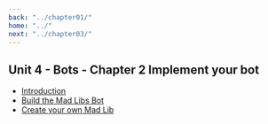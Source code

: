 ```yaml
---
back: "../chapter01/"
home: "../"
next: "../chapter03/"
---
```


## Unit 4 - Bots - Chapter 2 Implement your bot

 - [Introduction](./01-introduction.md)
 - [Build the Mad Libs Bot](./02-buildit.md)
 - [Create your own Mad Lib](./03-mymadlib.md)
